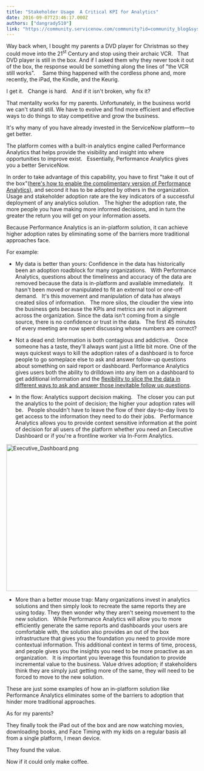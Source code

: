 ```yaml
---
title: "Stakeholder Usage  A Critical KPI for Analytics"
date: 2016-09-07T23:46:17.000Z
authors: ["dangrady510"]
link: "https://community.servicenow.com/community?id=community_blog&sys_id=1c5de229dbd0dbc01dcaf3231f9619de"
---
```

<p>Way back when, I bought my parents a DVD player for Christmas so they could move into the 21<sup>st</sup> Century and stop using their archaic VCR.   That DVD player is still in the box. And if I asked them why they never took it out of the box, the response would be something along the lines of "the VCR still works".     Same thing happened with the cordless phone and, more recently, the iPad, the Kindle, and the Keurig. </p><p></p><p>I get it.   Change is hard.   And if it isn't broken, why fix it?</p><p></p><p>That mentality works for my parents. Unfortunately, in the business world we can't stand still. We have to evolve and find more efficient and effective ways to do things to stay competitive and grow the business.</p><p></p><p>It's why many of you have already invested in the ServiceNow platform—to get better.</p><p></p><p>The platform comes with a built-in analytics engine called Performance Analytics that helps provide the visibility and insight into where opportunities to improve exist.   Essentially, Performance Analytics gives you a better ServiceNow.</p><p></p><p>In order to take advantage of this capability, you have to first "take it out of the box"(<a title="ki.servicenow.com/index.php?title=Getting_Started_with_Performance_Analytics#gsc.tab=0" href="http://wiki.servicenow.com/index.php?title=Getting_Started_with_Performance_Analytics#gsc.tab=0">here's how to enable the complimentary version of Performance Analytics</a>), and second it has to be adopted by others in the organization.   Usage and stakeholder adoption rate are the key indicators of a successful deployment of any analytics solution.   The higher the adoption rate, the more people you have making more informed decisions, and in turn the greater the return you will get on your information assets.</p><p></p><p>Because Performance Analytics is an in-platform solution, it can achieve higher adoption rates by eliminating some of the barriers more traditional approaches face.</p><p></p><p>For example:</p><p></p><ul style="list-style-type: disc;"><li>My data is better than yours: Confidence in the data has historically been an adoption roadblock for many organizations.   With Performance Analytics, questions about the timeliness and accuracy of the data are removed because the data is in-platform and available immediately.   It hasn't been moved or manipulated to fit an external tool or one-off demand.   It's this movement and manipulation of data has always created silos of information.   The more silos, the cloudier the view into the business gets because the KPIs and metrics are not in alignment across the organization. Since the data isn't coming from a single source, there is no confidence or trust in the data.   The first 45 minutes of every meeting are now spent discussing whose numbers are correct?</li></ul><p></p><ul style="list-style-type: disc;"><li>Not a dead end: Information is both contagious and addictive.   Once someone has a taste, they'll always want just a little bit more. One of the ways quickest ways to kill the adoption rates of a dashboard is to force people to go someplace else to ask and answer follow-up questions about something on said report or dashboard. Performance Analytics gives users both the ability to drilldown into any item on a dashboard to get additional information and the <a title="" _jive_internal="true" href="/community/service-automation-platform/performance-analytics/blog/2016/08/08/how-do-you-respond-to-olympic-moments-at-work">flexibility to slice the the data in different ways to ask and answer those inevitable follow up questions</a>.</li></ul><p></p><ul style="list-style-type: disc;"><li>In the flow: Analytics support decision making.   The closer you can put the analytics to the point of decision; the higher your adoption rates will be.   People shouldn't have to leave the flow of their day-to-day lives to get access to the information they need to do their jobs.   Performance Analytics allows you to provide context sensitive information at the point of decision for all users of the platform whether you need an Executive Dashboard or if you're a frontline worker via In-Form Analytics.</li></ul><p><img   alt="Executive_Dashboard.png" class="image-1 jive-image" src="3a8e7442db909f048c8ef4621f9619e1.iix" style="width: 620px; height: 387px;"/></p><p></p><p></p><p></p><ul style="list-style-type: disc;"><li>More than a better mouse trap: Many organizations invest in analytics solutions and then simply look to recreate the same reports they are using today. They then wonder why they aren't seeing movement to the new solution.   While Performance Analytics will allow you to more efficiently generate the same reports and dashboards your users are comfortable with, the solution also provides an out of the box infrastructure that gives you the foundation you need to provide more contextual information. This additional context in terms of time, process, and people gives you the insights you need to be more proactive as an organization.   It is important you leverage this foundation to provide incremental value to the business. Value drives adoption; if stakeholders think they are simply just getting more of the same, they will need to be forced to move to the new solution.</li></ul><p></p><p>These are just some examples of how an in-platform solution like Performance Analytics eliminates some of the barriers to adoption that hinder more traditional approaches.</p><p></p><p>As for my parents? </p><p></p><p>They finally took the iPad out of the box and are now watching movies, downloading books, and Face Timing with my kids on a regular basis all from a single platform, I mean device.</p><p></p><p>They found the value.</p><p></p><p>Now if it could only make coffee.</p>